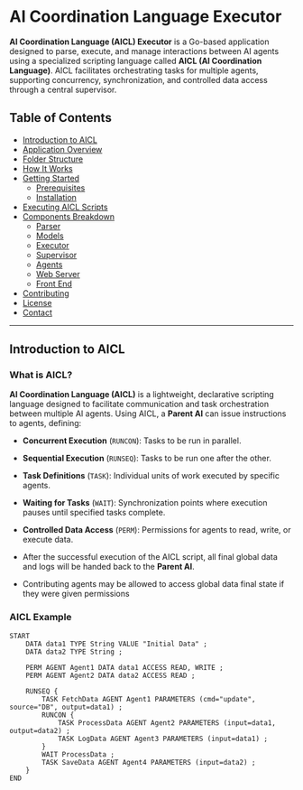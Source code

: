 # AI Coordination Language Executor

**AI Coordination Language (AICL) Executor** is a Go-based application designed to parse, execute, and manage interactions between AI agents using a specialized scripting language called **AICL (AI Coordination Language)**. AICL facilitates orchestrating tasks for multiple agents, supporting concurrency, synchronization, and controlled data access through a central supervisor.

## Table of Contents

- [Introduction to AICL](#introduction-to-aicl)
- [Application Overview](#application-overview)
- [Folder Structure](#folder-structure)
- [How It Works](#how-it-works)
- [Getting Started](#getting-started)
  - [Prerequisites](#prerequisites)
  - [Installation](#installation)
- [Executing AICL Scripts](#executing-aicl-scripts)
- [Components Breakdown](#components-breakdown)
  - [Parser](#parser)
  - [Models](#models)
  - [Executor](#executor)
  - [Supervisor](#supervisor)
  - [Agents](#agents)
  - [Web Server](#web-server)
  - [Front End](#front-end)
- [Contributing](#contributing)
- [License](#license)
- [Contact](#contact)

---

## Introduction to AICL

### What is AICL?

**AI Coordination Language (AICL)** is a lightweight, declarative scripting language designed to facilitate communication and task orchestration between multiple AI agents. Using AICL, a **Parent AI** can issue instructions to agents, defining:

- **Concurrent Execution** (`RUNCON`): Tasks to be run in parallel.
- **Sequential Execution** (`RUNSEQ`): Tasks to be run one after the other.
- **Task Definitions** (`TASK`): Individual units of work executed by specific agents.
- **Waiting for Tasks** (`WAIT`): Synchronization points where execution pauses until specified tasks complete.
- **Controlled Data Access** (`PERM`): Permissions for agents to read, write, or execute data.

- After the successful execution of the AICL script, all final global data and logs will be handed back to the **Parent AI**. 
- Contributing agents may be allowed to access global data final state if they were given permissions

### AICL Example

```plaintext
START
    DATA data1 TYPE String VALUE "Initial Data" ;
    DATA data2 TYPE String ;

    PERM AGENT Agent1 DATA data1 ACCESS READ, WRITE ;
    PERM AGENT Agent2 DATA data2 ACCESS READ ;

    RUNSEQ {
        TASK FetchData AGENT Agent1 PARAMETERS (cmd="update", source="DB", output=data1) ;
        RUNCON {
            TASK ProcessData AGENT Agent2 PARAMETERS (input=data1, output=data2) ;
            TASK LogData AGENT Agent3 PARAMETERS (input=data1) ;
        }
        WAIT ProcessData ;
        TASK SaveData AGENT Agent4 PARAMETERS (input=data2) ;
    }
END
```